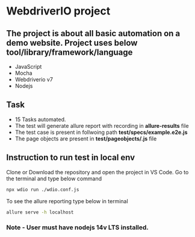 # WebdriverIO project
## The project is about all basic automation on a demo website. Project uses below tool/library/framework/language
- JavaScript
- Mocha
- Webdriverio v7
- Nodejs
## Task
- 15 Tasks automated.
- The test will generate allure report with recording in  **allure-results** file
- The test case is present in follwoing path
**test/specs/example.e2e.js**
- The page objects are present in **test/pageobjects/.js** file


## Instruction to run test in local env

Clone or Download the repository and open the project in VS Code.
Go to the terminal and type below command
```sh
npx wdio run ./wdio.conf.js
```
To see the allure reporting type below in terminal
```sh
allure serve -h localhost
```
### Note - User must have nodejs 14v LTS installed.

